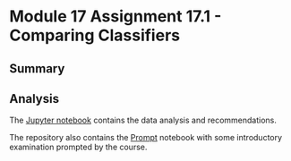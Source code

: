 # Module 17 Assignment 17.1 - Comparing Classifiers

## Summary

## Analysis

The [Jupyter notebook](practical_applicaton_3.ipynb) contains the data analysis and recommendations.

The repository also contains the [Prompt](prompt_III.ipynb) notebook with some introductory examination prompted by the course.